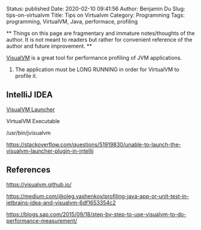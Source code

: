 Status: published
Date: 2020-02-10 09:41:56
Author: Benjamin Du
Slug: tips-on-virtualvm
Title: Tips on Virtualvm
Category: Programming
Tags: programming, VirtualVM, Java, performace, profiling

**
Things on this page are fragmentary and immature notes/thoughts of the author.
It is not meant to readers but rather for convenient reference of the author and future improvement.
**

[VisualVM](https://visualvm.github.io/) is a great tool for performance profiling of JVM applications.

1. The application must be LONG RUNNING in order for VirtualVM to profile it.

## IntelliJ IDEA

[VisualVM Launcher](https://plugins.jetbrains.com/plugin/7115-visualvm-launcher)

VirtualVM Executable

/usr/bin/jvisualvm

https://stackoverflow.com/questions/51919830/unable-to-launch-the-visualvm-launcher-plugin-in-intellij

## References

https://visualvm.github.io/

https://medium.com/@oleg.vashenkov/profiling-java-app-or-unit-test-in-jetbrains-idea-and-visualvm-6df1653354c2

https://blogs.sap.com/2015/09/18/step-by-step-to-use-visualvm-to-do-performance-measurement/
